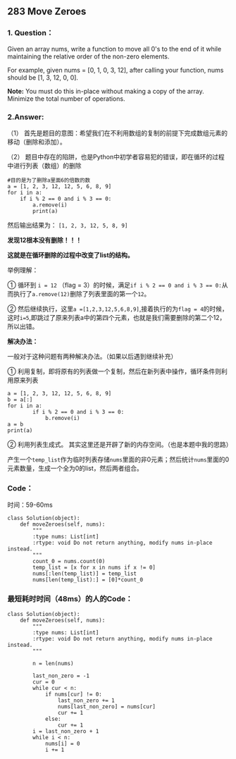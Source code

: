 ## 283 Move Zeroes
### 1. Question：  
 Given an array nums, write a function to move all 0's to the end of it while maintaining the relative order of the non-zero elements.

For example, given nums = [0, 1, 0, 3, 12], after calling your function, nums should be [1, 3, 12, 0, 0].

**Note:**   You must do this in-place without making a copy of the array. Minimize the total number of operations.


### 2.Answer:
（1） 首先是题目的意图：希望我们在不利用数组的复制的前提下完成数组元素的移动（删除和添加）。

（2） 题目中存在的陷阱，也是Python中初学者容易犯的错误，即在循环的过程中进行列表（数组）的删除

	#目的是为了删除a里面6的倍数的数
	a = [1, 2, 3, 12, 12, 5, 6, 8, 9]  
	for i in a:  
		if i % 2 == 0 and i % 3 == 0:  
			a.remove(i)  
			print(a)  
然后输出结果为： `[1, 2, 3, 12, 5, 8, 9]`

**发现12根本没有删除！！！**  

**这就是在循环删除的过程中改变了list的结构。**

举例理解：

① 循环到 `i = 12` （flag = 3）的时候，满足`if i % 2 == 0 and i % 3 == 0:`从而执行了`a.remove(12)`删除了列表里面的第一个`12`。

② 然后继续执行，这里` a =[1,2,3,12,5,6,8,9] `,接着执行的为`flag = 4`的时候，这时`i=5`,即跳过了原来列表a中的第四个元素，也就是我们需要删除的第二个12，所以出错。

**解决办法：**

一般对于这种问题有两种解决办法。（如果以后遇到继续补充）

① 利用复制，即将原有的列表做一个复制，然后在新列表中操作，循环条件则利用原来列表

	a = [1, 2, 3, 12, 12, 5, 6, 8, 9]  
	b = a[:]  
	for i in a:  
	        if i % 2 == 0 and i % 3 == 0:  
	            b.remove(i)  
	a = b  
	print(a)  

② 利用列表生成式。 其实这里还是开辟了新的内存空间。（也是本题中我的思路）

产生一个`temp_list`作为临时列表存储`nums`里面的非0元素；然后统计`nums`里面的0元素数量，生成一个全为0的list，然后两者组合。

### Code：
时间：59-60ms

	class Solution(object):
	    def moveZeroes(self, nums):
	        """
	        :type nums: List[int]
	        :rtype: void Do not return anything, modify nums in-place instead.
	        """
	        count_0 = nums.count(0)
	        temp_list = [x for x in nums if x != 0]
	        nums[:len(temp_list)] = temp_list
	        nums[len(temp_list):] = [0]*count_0

### 最短耗时时间（48ms）的人的Code：
	class Solution(object):
	    def moveZeroes(self, nums):
	        """
	        :type nums: List[int]
	        :rtype: void Do not return anything, modify nums in-place instead.
	        """
	        
	        n = len(nums)
	        
	        last_non_zero = -1
	        cur = 0
	        while cur < n:
	            if nums[cur] != 0:
	                last_non_zero += 1
	                nums[last_non_zero] = nums[cur]
	                cur += 1
	            else:
	                cur += 1
	        i = last_non_zero + 1
	        while i < n:
	            nums[i] = 0
	            i += 1
